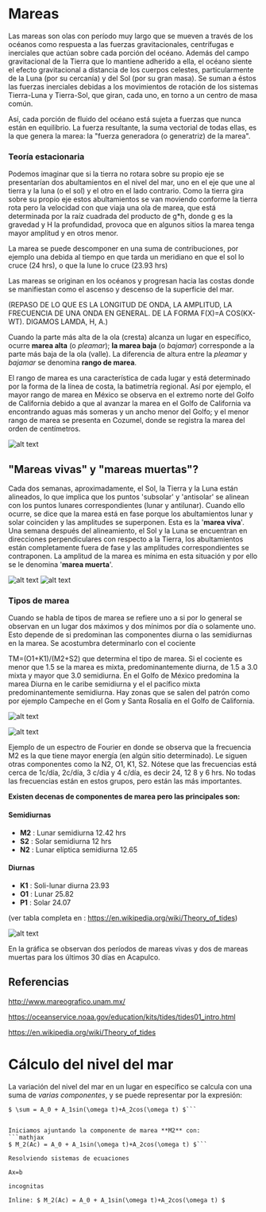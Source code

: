 # Mareas

Las mareas son olas con período muy largo que se mueven a través de los océanos como respuesta a las fuerzas gravitacionales, centrífugas e inerciales que actúan sobre cada porción del océano. Además del campo gravitacional de la Tierra que lo mantiene adherido a ella, el océano siente el efecto gravitacional a distancia de los cuerpos celestes, particularmente de la Luna (por su cercanía) y del Sol (por su gran masa). Se suman a éstos las fuerzas inerciales debidas a los movimientos de rotación de los sistemas Tierra-Luna y Tierra-Sol, que giran, cada uno, en torno a un centro de masa común.

Así, cada porción de fluido del océano está sujeta a fuerzas que nunca están en equilibrio. La fuerza resultante, la suma vectorial de todas ellas, es la que genera la marea: la "fuerza generadora (o generatriz) de la marea".

### Teoría estacionaria

Podemos imaginar que si la tierra no rotara sobre su propio eje se presentarían dos abultamientos en el nivel del mar, uno en el eje que une al tierra y la luna (o el sol) y el otro en el lado contrario. Como la tierra gira sobre su propio eje estos abultamientos se van moviendo conforme la tierra rota pero la velocidad con que viaja una ola de marea, que está determinada por la raíz cuadrada del producto de g*h, donde g es la gravedad y H la profundidad, provoca que en algunos sitios la marea tenga mayor amplitud y en otros menor.

La marea se puede descomponer en una suma de contribuciones, por ejemplo una debida al tiempo en que tarda un meridiano en que el sol lo cruce (24 hrs), o que la lune lo cruce (23.93 hrs)

Las mareas se originan en los océanos y progresan hacia las costas donde se manifiestan como el ascenso y descenso de la superficie del mar.

(REPASO DE LO QUE ES LA LONGITUD DE ONDA, LA AMPLITUD, LA FRECUENCIA DE UNA ONDA EN GENERAL. DE LA FORMA F(X)=A COS(KX-WT). DIGAMOS LAMDA, H, A.)

Cuando la parte más alta de la ola (cresta) alcanza un lugar en específico, ocurre **marea alta** (o _pleamar_); **la marea baja** (o _bajamar_) corresponde a la parte más baja de la ola (valle). La diferencia de altura entre la _pleamar_ y _bajamar_ se denomina **rango de marea**. 

El rango de marea es una característica de cada lugar y está determinado por la forma de la línea de costa, la batimetría regional. Así por ejemplo, el mayor rango de marea en México se observa en el extremo norte del Golfo de California debido a que al avanzar la marea en el Golfo de California va encontrando aguas más someras y un ancho menor del Golfo; y el menor rango de marea se presenta en Cozumel, donde se registra la marea del orden de centímetros.

![alt text](http://www.mareografico.unam.mx/portal/img/mapaRangoMarea1.png)

## "Mareas vivas" y "mareas muertas"?

Cada dos semanas, aproximadamente, el Sol, la Tierra y la Luna están alineados, lo que implica que los puntos 'subsolar' y 'antisolar' se alinean con los puntos lunares correspondientes (lunar y antilunar). Cuando ello ocurre, se dice que la marea está en fase porque los abultamientos lunar y solar coinciden y las amplitudes se superponen. Esta es la '**marea viva**'. Una semana después del alineamiento, el Sol y la Luna se encuentran en direcciones perpendiculares con respecto a la Tierra, los abultamientos están completamente fuera de fase y las amplitudes correspondientes se contraponen. La amplitud de la marea es mínima en esta situación y por ello se le denomina '**marea muerta**'.

![alt text](http://www.mareografico.unam.mx/portal/img/mareasvivas.png "Mareas vivas")     ![alt text](http://www.mareografico.unam.mx/portal/img/mareasmuertas.png "Mareas Muertas")


### Tipos de marea

Cuando se habla de tipos de marea se refiere uno a si por lo general se observan en un lugar dos máximos y dos mínimos por día o solamente uno. Esto depende de si predominan las componentes diurna o las semidiurnas en la marea. Se acostumbra determinarlo con el cociente

TM=(O1+K1)/(M2+S2)
que determina el tipo de marea. 
Si el cociente es menor que 1.5 se la marea es mixta, predominantemente diurna, de 1.5 a 3.0 mixta y mayor que 3.0 semidiurna. En el Golfo de México predomina la marea Diurna en le caribe semidiurna y el el pacífico mixta predominantemente semidiurna. Hay zonas que se salen del patrón como por ejemplo Campeche en el Gom y Santa Rosalía en el Golfo de California.

![alt text](http://www.mareografico.unam.mx/portal/img/mapaTipoMarea1.png)

![alt text](https://upload.wikimedia.org/wikipedia/commons/thumb/9/93/Tides_Fourier_Transform.png/1024px-Tides_Fourier_Transform.png)

Ejemplo de un espectro de Fourier en donde se observa que la frecuencia M2 es la que tiene mayor energía (en algún sitio determinado). Le siguen otras componentes como la N2, O1, K1, S2. Nótese que las frecuencias está cerca de 1c/día, 2c/día, 3 c/dia y 4 c/día, es decir 24, 12 8 y 6 hrs. No todas las frecuencias están en estos grupos, pero están las más importantes. 


**Existen decenas de componentes de marea pero las principales son:**

#### Semidiurnas

* **M2** :  Lunar semidiurna 12.42 hrs
* **S2** :  Solar semidiurna 12 hrs 
* **N2** :  Lunar elíptica semidiurna 12.65

#### Diurnas

* **K1** :  Soli-lunar diurna 23.93
* **O1** :  Lunar 25.82
* **P1** :  Solar 24.07

(ver tabla completa en : https://en.wikipedia.org/wiki/Theory_of_tides)

![alt text](http://132.248.8.68/jzavala/TemSelModNum/Acapulco_30dias_marea.png)

En la gráfica se observan dos períodos de mareas vivas y dos de mareas muertas para los últimos 30 días en Acapulco.


## **Referencias**

http://www.mareografico.unam.mx/

https://oceanservice.noaa.gov/education/kits/tides/tides01_intro.html

https://en.wikipedia.org/wiki/Theory_of_tides


# Cálculo del nivel del mar

La variación del nivel del mar en un lugar en específico se calcula con una suma de _varias componentes_, y se puede representar por la expresión:
```mathjax
$ \sum = A_0 + A_1sin(\omega t)+A_2cos(\omega t) $```


Iniciamos ajuntando la componente de marea **M2** con:
```mathjax
$ M_2(Ac) = A_0 + A_1sin(\omega t)+A_2cos(\omega t) $```

Resolviendo sistemas de ecuaciones

Ax=b

incognitas

Inline: $ M_2(Ac) = A_0 + A_1sin(\omega t)+A_2cos(\omega t) $
